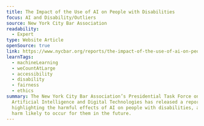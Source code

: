 ```yaml
---
title: The Impact of the Use of AI on People with Disabilities
focus: AI and Disability/Outliers
source: New York City Bar Association
readability:
  - Expert
type: Website Article
openSource: true
link: https://www.nycbar.org/reports/the-impact-of-the-use-of-ai-on-people-with-disabilities/
learnTags:
  - machineLearning
  - weCountAtLarge
  - accessibility
  - disability
  - fairness
  - ethics
summary: The New York City Bar Association’s Presidential Task Force on
  Artificial Intelligence and Digital Technologies has released a report
  highlighting the harmful effects of AI on people with disabilities, and the
  harm likely to occur for them in the future.
---
```

